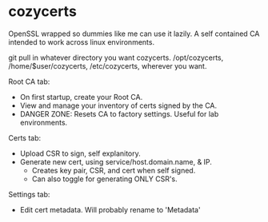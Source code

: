 # cozycerts
OpenSSL wrapped so dummies like me can use it lazily.
A self contained CA intended to work across linux environments.

git pull in whatever directory you want cozycerts.
/opt/cozycerts, /home/$user/cozycerts, /etc/cozycerts, wherever you want.

Root CA tab:
- On first startup, create your Root CA.
- View and manage your inventory of certs signed by the CA.
- DANGER ZONE: Resets CA to factory settings. Useful for lab environments.

Certs tab:
- Upload CSR to sign, self explanitory.
- Generate new cert, using service/host.domain.name, & IP. 
  - Creates key pair, CSR, and cert when self signed.
  - Can also toggle for generating ONLY CSR's. 

Settings tab:
- Edit cert metadata. Will probably rename to 'Metadata'
